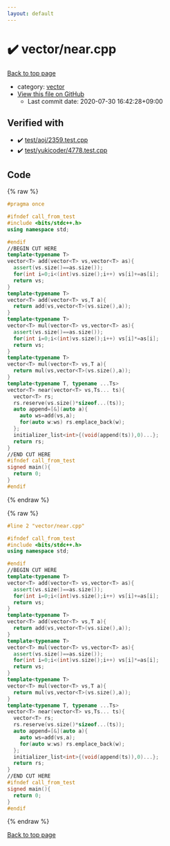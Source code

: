 ```yaml
---
layout: default
---
```


<!-- mathjax config similar to math.stackexchange -->
<script type="text/javascript" async
  src="https://cdnjs.cloudflare.com/ajax/libs/mathjax/2.7.5/MathJax.js?config=TeX-MML-AM_CHTML">
</script>
<script type="text/x-mathjax-config">
  MathJax.Hub.Config({
    TeX: { equationNumbers: { autoNumber: "AMS" }},
    tex2jax: {
      inlineMath: [ ['$','$'] ],
      processEscapes: true
    },
    "HTML-CSS": { matchFontHeight: false },
    displayAlign: "left",
    displayIndent: "2em"
  });
</script>

<script type="text/javascript" src="https://cdnjs.cloudflare.com/ajax/libs/jquery/3.4.1/jquery.min.js"></script>
<script src="https://cdn.jsdelivr.net/npm/jquery-balloon-js@1.1.2/jquery.balloon.min.js" integrity="sha256-ZEYs9VrgAeNuPvs15E39OsyOJaIkXEEt10fzxJ20+2I=" crossorigin="anonymous"></script>
<script type="text/javascript" src="../../assets/js/copy-button.js"></script>
<link rel="stylesheet" href="../../assets/css/copy-button.css" />


# :heavy_check_mark: vector/near.cpp

<a href="../../index.html">Back to top page</a>

* category: <a href="../../index.html#6ba8844da718b4a65f60dbfd0d92d6ef">vector</a>
* <a href="{{ site.github.repository_url }}/blob/master/vector/near.cpp">View this file on GitHub</a>
    - Last commit date: 2020-07-30 16:42:28+09:00




## Verified with

* :heavy_check_mark: <a href="../../verify/test/aoj/2359.test.cpp.html">test/aoj/2359.test.cpp</a>
* :heavy_check_mark: <a href="../../verify/test/yukicoder/4778.test.cpp.html">test/yukicoder/4778.test.cpp</a>


## Code

<a id="unbundled"></a>
{% raw %}
```cpp
#pragma once

#ifndef call_from_test
#include <bits/stdc++.h>
using namespace std;

#endif
//BEGIN CUT HERE
template<typename T>
vector<T> add(vector<T> vs,vector<T> as){
  assert(vs.size()==as.size());
  for(int i=0;i<(int)vs.size();i++) vs[i]+=as[i];
  return vs;
}
template<typename T>
vector<T> add(vector<T> vs,T a){
  return add(vs,vector<T>(vs.size(),a));
}
template<typename T>
vector<T> mul(vector<T> vs,vector<T> as){
  assert(vs.size()==as.size());
  for(int i=0;i<(int)vs.size();i++) vs[i]*=as[i];
  return vs;
}
template<typename T>
vector<T> mul(vector<T> vs,T a){
  return mul(vs,vector<T>(vs.size(),a));
}
template<typename T, typename ...Ts>
vector<T> near(vector<T> vs,Ts... ts){
  vector<T> rs;
  rs.reserve(vs.size()*sizeof...(ts));
  auto append=[&](auto a){
    auto ws=add(vs,a);
    for(auto w:ws) rs.emplace_back(w);
  };
  initializer_list<int>{(void(append(ts)),0)...};
  return rs;
}
//END CUT HERE
#ifndef call_from_test
signed main(){
  return 0;
}
#endif

```
{% endraw %}

<a id="bundled"></a>
{% raw %}
```cpp
#line 2 "vector/near.cpp"

#ifndef call_from_test
#include <bits/stdc++.h>
using namespace std;

#endif
//BEGIN CUT HERE
template<typename T>
vector<T> add(vector<T> vs,vector<T> as){
  assert(vs.size()==as.size());
  for(int i=0;i<(int)vs.size();i++) vs[i]+=as[i];
  return vs;
}
template<typename T>
vector<T> add(vector<T> vs,T a){
  return add(vs,vector<T>(vs.size(),a));
}
template<typename T>
vector<T> mul(vector<T> vs,vector<T> as){
  assert(vs.size()==as.size());
  for(int i=0;i<(int)vs.size();i++) vs[i]*=as[i];
  return vs;
}
template<typename T>
vector<T> mul(vector<T> vs,T a){
  return mul(vs,vector<T>(vs.size(),a));
}
template<typename T, typename ...Ts>
vector<T> near(vector<T> vs,Ts... ts){
  vector<T> rs;
  rs.reserve(vs.size()*sizeof...(ts));
  auto append=[&](auto a){
    auto ws=add(vs,a);
    for(auto w:ws) rs.emplace_back(w);
  };
  initializer_list<int>{(void(append(ts)),0)...};
  return rs;
}
//END CUT HERE
#ifndef call_from_test
signed main(){
  return 0;
}
#endif

```
{% endraw %}

<a href="../../index.html">Back to top page</a>

